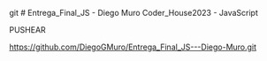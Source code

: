 git # Entrega_Final_JS - Diego Muro
Coder_House2023 - JavaScript

PUSHEAR

https://github.com/DiegoGMuro/Entrega_Final_JS---Diego-Muro.git



